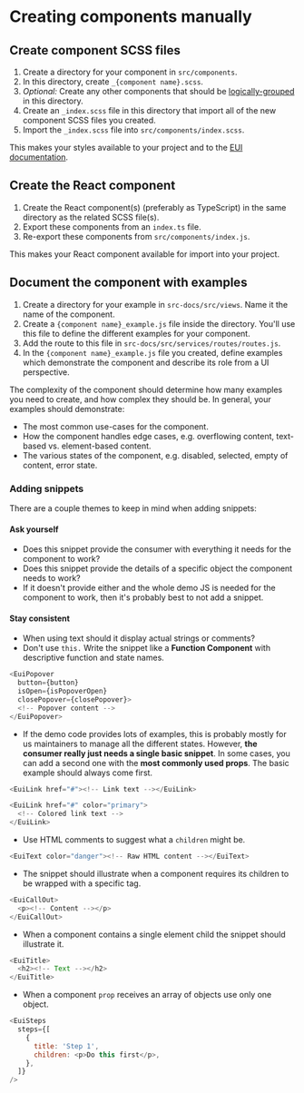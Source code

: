# Creating components manually

## Create component SCSS files

1. Create a directory for your component in `src/components`.
2. In this directory, create `_{component name}.scss`.
3. _Optional:_ Create any other components that should be [logically-grouped][docs-logical-group] in this directory.
4. Create an `_index.scss` file in this directory that import all of the new component SCSS files you created.
5. Import the `_index.scss` file into `src/components/index.scss`.

This makes your styles available to your project and to the [EUI documentation][docs].

## Create the React component

1. Create the React component(s) (preferably as TypeScript) in the same directory as the related SCSS file(s).
2. Export these components from an `index.ts` file.
3. Re-export these components from `src/components/index.js`.

This makes your React component available for import into your project.

## Document the component with examples

1. Create a directory for your example in `src-docs/src/views`. Name it the name of the component.
2. Create a `{component name}_example.js` file inside the directory. You'll use this file to define the different examples for your component.
3. Add the route to this file in `src-docs/src/services/routes/routes.js`.
4. In the `{component name}_example.js` file you created, define examples which demonstrate the component and describe its role from a UI perspective.

The complexity of the component should determine how many examples you need to create, and how complex they should be. In general, your examples should demonstrate:

* The most common use-cases for the component.
* How the component handles edge cases, e.g. overflowing content, text-based vs. element-based content.
* The various states of the component, e.g. disabled, selected, empty of content, error state.

### Adding snippets
There are a couple themes to keep in mind when adding snippets:

#### Ask yourself
- Does this snippet provide the consumer with everything it needs for the component to work?
- Does this snippet provide the details of a specific object the component needs to work?
- If it doesn't provide either and the whole demo JS is needed for the component to work, then it's probably best to not add a snippet.

#### Stay consistent
- When using text should it display actual strings or comments?
- Don't use `this.` Write the snippet like a **Function Component** with descriptive function and state names.

``` js
<EuiPopover
  button={button}
  isOpen={isPopoverOpen}
  closePopover={closePopover}>
  <!-- Popover content -->
</EuiPopover>
```

- If the demo code provides lots of examples, this is probably mostly for us maintainers to manage all the different states. However, **the consumer really just needs a single basic snippet**. In some cases, you can add a second one with the **most commonly used props**. The basic example should always come first.

```js
<EuiLink href="#"><!-- Link text --></EuiLink>

<EuiLink href="#" color="primary">
  <!-- Colored link text -->
</EuiLink>
```

- Use HTML comments to suggest what a `children` might be.

``` js
<EuiText color="danger"><!-- Raw HTML content --></EuiText>
```

- The snippet should illustrate when a component requires its children to be wrapped with a specific tag.

``` js
<EuiCallOut>
  <p><!-- Content --></p>
</EuiCallOut>
```

- When a component contains a single element child the snippet should illustrate it.

``` js
<EuiTitle>
  <h2><!-- Text --></h2>
</EuiTitle>
```

- When a component `prop` receives an array of objects use only one object.

``` js
<EuiSteps
  steps={[
    {
      title: 'Step 1',
      children: <p>Do this first</p>,
    },
  ]}
/>
```

[docs]: https://elastic.github.io/eui/
[docs-logical-group]: creating-components.md#logically-grouped-components
